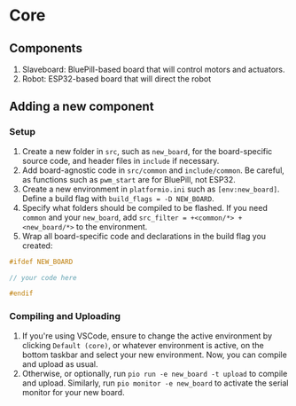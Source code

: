 # Core

## Components
1. Slaveboard: BluePill-based board that will control motors and actuators.
2. Robot: ESP32-based board that will direct the robot

## Adding a new component

### Setup

1. Create a new folder in `src`, such as `new_board`, for the board-specific source code, and header files in `include` if necessary. 
2. Add board-agnostic code in `src/common` and `include/common`. Be careful, as functions such as `pwm_start` are for BluePill, not ESP32. 
3. Create a new environment in `platformio.ini` such as `[env:new_board]`. Define a build flag with `build_flags = -D NEW_BOARD`. 
4. Specify what folders should be compiled to be flashed. If you need `common` and your `new_board`, add `src_filter = +<common/*> +<new_board/*>` to the environment.
5. Wrap all board-specific code and declarations in the build flag you created:
```cpp
#ifdef NEW_BOARD

// your code here

#endif
```

### Compiling and Uploading
1. If you're using VSCode, ensure to change the active environment by clicking `Default (core)`, or whatever environment is active, on the bottom taskbar and select your new environment. Now, you can compile and upload as usual.
2. Otherwise, or optionally, run `pio run -e new_board -t upload` to compile and upload. Similarly, run `pio monitor -e new_board` to activate the serial monitor for your new board.